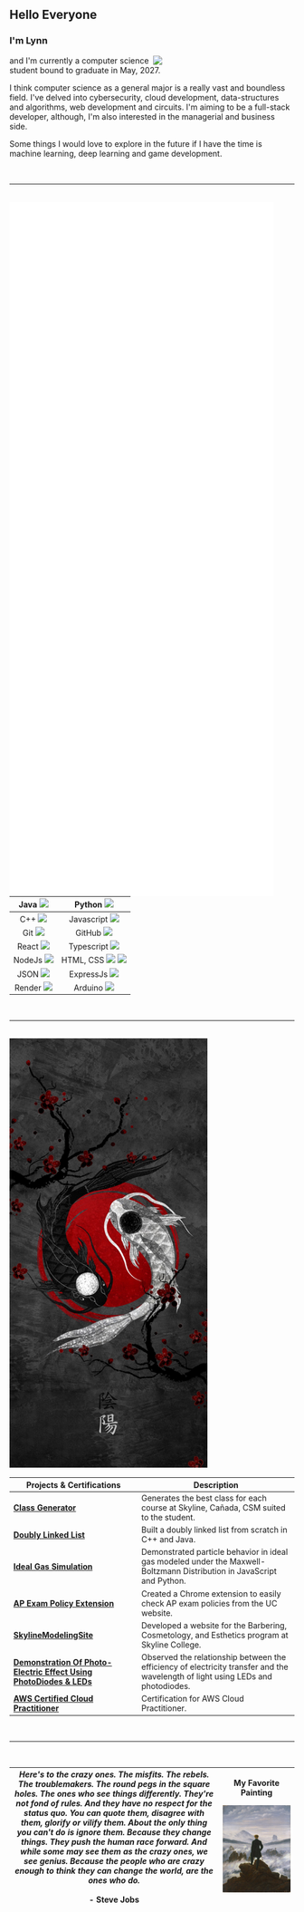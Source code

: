 ## Hello Everyone

### I'm **Lynn** 

<img align= "right" width= "250" src= "https://pa1.narvii.com/6580/8098c6e9207376889eeb0532d9f5a0723c4d73f5_hq.gif"/>

and I'm currently a computer science student bound to graduate in May, 2027. 

I think computer science as a general major is a really vast and boundless field. I've delved into cybersecurity, cloud development,
data-structures and algorithms, web development and circuits. I'm aiming to be a full-stack developer, although, I'm also interested in 
the managerial and business side. 

Some things I would love to explore in the future if I have the time is machine learning, deep learning and
game development.

<br />
<hr />
<br />

<img src="/github-metrics.svg" alt="Metrics" align="left" width="467">

| Java <img src="http://img.shields.io/badge/-Java-F89820?style=flat&logo=java&logoColor=white">  | Python <img src="https://img.shields.io/badge/-Python-lightblue?style=flat&logo=python&logoColor=black">  |
|   :---------------:    |  :---------------:  |  
| C++ <img src="https://img.shields.io/badge/-C++-blue?style=flat&logo=cplusplus&logoColor=white">  |  Javascript <img src="https://img.shields.io/badge/-Javascript-1a1919?style=flat&logo=javascript&logoColor=c9bb1c"> |  
|Git <img src="https://img.shields.io/badge/-Git-black?style=flat-square&logo=git"> | GitHub <img src="https://img.shields.io/badge/-GitHub-black?style=flat-square&logo=github"> | 
| React <img src="https://img.shields.io/badge/-React-404040?style=flat&logo=react&logoColor=lightblue"> | Typescript <img src="https://img.shields.io/badge/-Typescript-6dc9c8?style=flat&logo=typescript&logoColor=white"> | 
| NodeJs <img src="https://img.shields.io/badge/-Nodejs-black?style=flat-square&logo=Node.js"> | HTML, CSS <img src="https://img.shields.io/badge/-HTML5-db5807?style=flat&logo=html5&logoColor=adacac"> <img src="https://img.shields.io/badge/-CSS-bdbdbd?style=flat&logo=css3&logoColor=086382"> | 
| JSON <img src="https://img.shields.io/badge/-JSON-black?style=flat-square&logo=json">  | ExpressJs <img src="https://img.shields.io/badge/-Express-black?style=flat-square&logo=expressjs"> | 
| Render <img src="https://img.shields.io/badge/-Render-black?style=flat-square&logo=render"> | Arduino <img src="https://img.shields.io/badge/-Arduino-black?style=flat-square&logo=arduino">  | 

<br />
<hr />
<br />

<img src="/img.jpg" alt="Fish" width="350">

| **Projects & Certifications**                                                                                                                | **Description**                                                                                                                                                      |
|----------------------------------------------------------------------------------------------------------------------------|----------------------------------------------------------------------------------------------------------------------------------------------------------------------|
| [**Class Generator**](https://github.com/loofsan/Coding-Projects/tree/master/ClassGenerator-master)                         | Generates the best class for each course at Skyline, Cañada, CSM suited to the student.                                                                               |
| [**Doubly Linked List**](https://github.com/loofsan/Coding-Projects/tree/master/DoublyLinkedList-main)                      | Built a doubly linked list from scratch in C++ and Java.                                                                                                             |
| [**Ideal Gas Simulation**](https://lynnparticles.onrender.com/)                       | Demonstrated particle behavior in ideal gas modeled under the Maxwell-Boltzmann Distribution in JavaScript and Python.                                                |
| [**AP Exam Policy Extension**](https://chromewebstore.google.com/detail/uc-ap-exam-policy-checker/lhmkeccgiphdegpelmommddcdlnpoaee?hl=en-US&utm_source=ext_sidebar) | Created a Chrome extension to easily check AP exam policies from the UC website.                                                                                     |
| [**SkylineModelingSite**](https://skylinemodelingbookingsite.onrender.com/)                                                 | Developed a website for the Barbering, Cosmetology, and Esthetics program at Skyline College.                                                                         |
| [**Demonstration Of Photo-Electric Effect Using PhotoDiodes & LEDs**](https://sites.google.com/my.smccd.edu/group11projectportfolio/home) | Observed the relationship between the efficiency of electricity transfer and the wavelength of light using LEDs and photodiodes.                                      |
| [**AWS Certified Cloud Practitioner**](https://www.credly.com/badges/162db95a-cc67-416f-855d-a27b10d3b19e)                   | Certification for AWS Cloud Practitioner.                                                                                                                            |
<br />
<hr />
<br />

| *Here's to the crazy ones. The misfits. The rebels. The troublemakers. The round pegs in the square holes. The ones who see things differently. They're not fond of rules. And they have no respect for the status quo. You can quote them, disagree with them, glorify or vilify them. About the only thing you can't do is ignore them. Because they change things. They push the human race forward. And while some may see them as the crazy ones, we see genius. Because the people who are crazy enough to think they can change the world, are the ones who do.* <br /> <br />  - Steve Jobs| <p>My Favorite Painting</p> <img src="/img1.jpeg" alt="Painting, Wanderer Above The Sea Of Fogs" width="1000"/>&nbsp; |
|   :---:    |  :---:  | 


<!--
**loofsan/loofsan** is a ✨ _special_ ✨ repository because its `README.md` (this file) appears on your GitHub profile.

Here are some ideas to get you started:

- 🔭 I’m currently working on ...
- 🌱 I’m currently learning ...
- 👯 I’m looking to collaborate on ...
- 🤔 I’m looking for help with ...
- 💬 Ask me about ...
- 📫 How to reach me: ...
- 😄 Pronouns: ...
- ⚡ Fun fact: ...
-->
